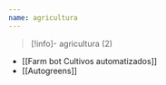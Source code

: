 ```yaml
---
name: agricultura
---
```

> [!info]- agricultura (2)

- [[Farm bot Cultivos automatizados]]
- [[Autogreens]]